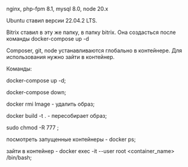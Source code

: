 nginx, php-fpm 8.1, mysql 8.0, node 20.x

Ubuntu ставил версии 22.04.2 LTS.

Bitrix ставил в эту же папку, в папку bitrix. Она создасться после команды docker-compose up -d

Composer, git, node устанавливаются глобально в контейнере. Для использования нужно зайти в контейнер.

Команды:

docker-compose up -d;

docker-compose down;

docker rmi Image <name> - удалить образ;

docker build -t <name> . - пересобирает образ;

sudo chmod -R 777 <path>;

посмотреть запущенные контейнеры - docker ps;

зайти в контейнер - docker exec -it --user root <container_name> /bin/bash;